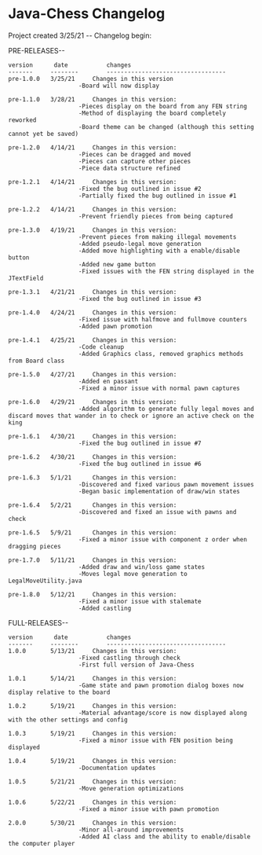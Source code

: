 # Java-Chess Changelog

Project created 3/25/21 -- Changelog begin:

PRE-RELEASES--

	version		 date			changes
	-------		--------		----------------------------------
	pre-1.0.0	3/25/21		Changes in this version
						-Board will now display
									
	pre-1.1.0	3/28/21		Changes in this version:
						-Pieces display on the board from any FEN string
						-Method of displaying the board completely reworked
						-Board theme can be changed (although this setting cannot yet be saved)
									
	pre-1.2.0	4/14/21		Changes in this version:
						-Pieces can be dragged and moved
						-Pieces can capture other pieces
						-Piece data structure refined
									
	pre-1.2.1	4/14/21		Changes in this version:
						-Fixed the bug outlined in issue #2
						-Partially fixed the bug outlined in issue #1
									
	pre-1.2.2	4/14/21		Changes in this version:
						-Prevent friendly pieces from being captured
									
	pre-1.3.0	4/19/21		Changes in this version:
						-Prevent pieces from making illegal movements
						-Added pseudo-legal move generation
						-Added move highlighting with a enable/disable button
						-Added new game button
						-Fixed issues with the FEN string displayed in the JTextField
									
	pre-1.3.1	4/21/21		Changes in this version:
						-Fixed the bug outlined in issue #3
									
	pre-1.4.0	4/24/21		Changes in this version:
						-Fixed issue with halfmove and fullmove counters
						-Added pawn promotion
									
	pre-1.4.1	4/25/21		Changes in this version:
						-Code cleanup
						-Added Graphics class, removed graphics methods from Board class
									
	pre-1.5.0	4/27/21		Changes in this version:
						-Added en passant
						-Fixed a minor issue with normal pawn captures
									
	pre-1.6.0	4/29/21		Changes in this version:
						-Added algorithm to generate fully legal moves and discard moves that wander in to check or ignore an active check on the king
									
	pre-1.6.1	4/30/21		Changes in this version:
						-Fixed the bug outlined in issue #7
									
	pre-1.6.2	4/30/21		Changes in this version:
						-Fixed the bug outlined in issue #6
									
	pre-1.6.3	5/1/21		Changes in this version:
						-Discovered and fixed various pawn movement issues
						-Began basic implementation of draw/win states
									
	pre-1.6.4	5/2/21		Changes in this version:
						-Discovered and fixed an issue with pawns and check
							
	pre-1.6.5	5/9/21		Changes in this version:
						-Fixed a minor issue with component z order when dragging pieces

	pre-1.7.0	5/11/21		Changes in this version:
						-Added draw and win/loss game states
						-Moves legal move generation to LegalMoveUtility.java

	pre-1.8.0	5/12/21		Changes in this version:
						-Fixed a minor issue with stalemate
						-Added castling


FULL-RELEASES--

	version		 date			changes
	-------		--------		----------------------------------
	1.0.0		5/13/21		Changes in this version:
						-Fixed castling through check
						-First full version of Java-Chess

	1.0.1		5/14/21		Changes in this version:
						-Game state and pawn promotion dialog boxes now display relative to the board

	1.0.2		5/19/21		Changes in this version:
						-Material advantage/score is now displayed along with the other settings and config

	1.0.3		5/19/21		Changes in this version:
						-Fixed a minor issue with FEN position being displayed

	1.0.4		5/19/21		Changes in this version:
						-Documentation updates
    
	1.0.5		5/21/21		Changes in this version:
						-Move generation optimizations

	1.0.6		5/22/21		Changes in this version:
						-Fixed a minor issue with pawn promotion

	2.0.0		5/30/21		Changes in this version:
						-Minor all-around improvements
						-Added AI class and the ability to enable/disable the computer player
